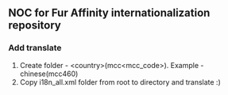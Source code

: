 ## NOC for Fur Affinity internationalization repository

### Add translate

1. Create folder - \<country\>(mcc\<mcc_code\>). Example - chinese(mcc460)
2. Copy i18n_all.xml folder from root to directory and translate :)